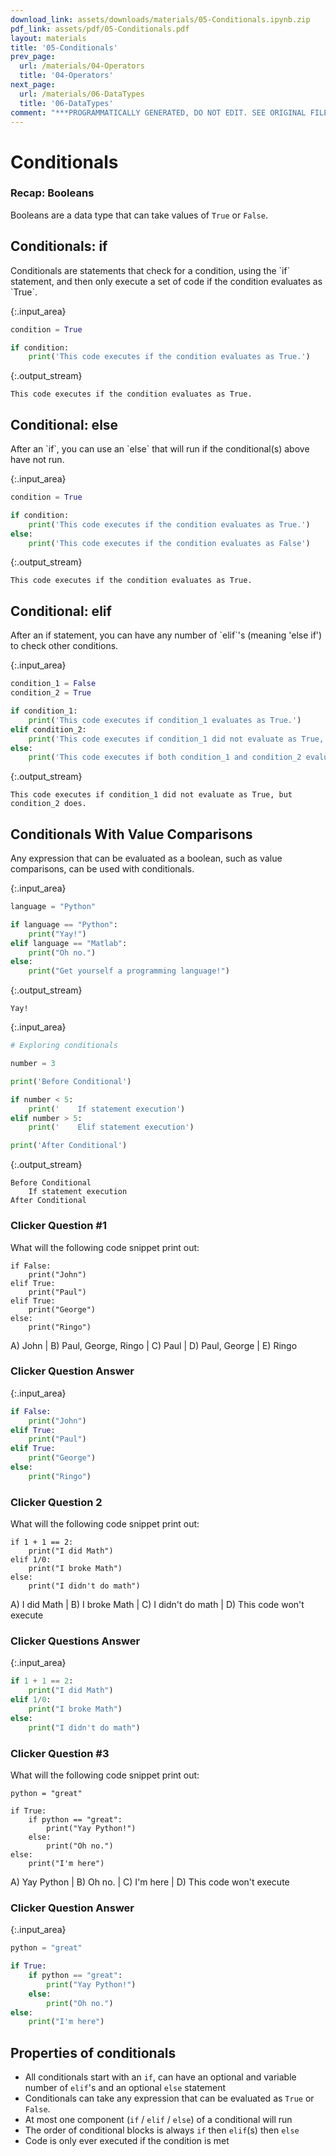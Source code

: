 ```yaml
---
download_link: assets/downloads/materials/05-Conditionals.ipynb.zip
pdf_link: assets/pdf/05-Conditionals.pdf
layout: materials
title: '05-Conditionals'
prev_page:
  url: /materials/04-Operators
  title: '04-Operators'
next_page:
  url: /materials/06-DataTypes
  title: '06-DataTypes'
comment: "***PROGRAMMATICALLY GENERATED, DO NOT EDIT. SEE ORIGINAL FILES IN /content***"
---
```


# Conditionals

### Recap: Booleans

Booleans are a data type that can take values of `True` or `False`. 

## Conditionals: if

<div class="alert alert-success">
Conditionals are statements that check for a condition, using the `if` statement, and then only execute a set of code if the condition evaluates as `True`.
</div>



{:.input_area}
```python
condition = True

if condition:
    print('This code executes if the condition evaluates as True.')
```


{:.output_stream}
```
This code executes if the condition evaluates as True.

```

## Conditional: else

<div class="alert alert-success">
After an `if`, you can use an `else` that will run if the conditional(s) above have not run.
</div>



{:.input_area}
```python
condition = True

if condition:
    print('This code executes if the condition evaluates as True.')
else: 
    print('This code executes if the condition evaluates as False')
```


{:.output_stream}
```
This code executes if the condition evaluates as True.

```

## Conditional: elif

<div class="alert alert-success">
After an if statement, you can have any number of `elif`'s (meaning 'else if') to check other conditions.
</div>



{:.input_area}
```python
condition_1 = False
condition_2 = True

if condition_1:
    print('This code executes if condition_1 evaluates as True.')
elif condition_2:
    print('This code executes if condition_1 did not evaluate as True, but condition_2 does.')
else: 
    print('This code executes if both condition_1 and condition_2 evaluate as False')
```


{:.output_stream}
```
This code executes if condition_1 did not evaluate as True, but condition_2 does.

```

## Conditionals With Value Comparisons

<div class="alert alert-success">
Any expression that can be evaluated as a boolean, such as value comparisons, can be used with conditionals.
</div>



{:.input_area}
```python
language = "Python"

if language == "Python":
    print("Yay!")
elif language == "Matlab":
    print("Oh no.")
else:
    print("Get yourself a programming language!")
```


{:.output_stream}
```
Yay!

```



{:.input_area}
```python
# Exploring conditionals

number = 3

print('Before Conditional')

if number < 5:
    print('    If statement execution')
elif number > 5:
    print('    Elif statement execution')

print('After Conditional')
```


{:.output_stream}
```
Before Conditional
    If statement execution
After Conditional

```

### Clicker Question #1

What will the following code snippet print out:

```
if False:
    print("John")
elif True:
    print("Paul")
elif True:
    print("George")
else:
    print("Ringo")
```

A) John | B) Paul, George, Ringo | C) Paul | D) Paul, George | E) Ringo

### Clicker Question Answer



{:.input_area}
```python
if False:
    print("John")
elif True:
    print("Paul")
elif True:
    print("George")
else:
    print("Ringo")
```


### Clicker Question 2

What will the following code snippet print out:

```
if 1 + 1 == 2:
    print("I did Math")
elif 1/0:
    print("I broke Math")
else:
    print("I didn't do math")
```

A) I did Math | B) I broke Math | C) I didn't do math | D) This code won't execute

### Clicker Questions Answer



{:.input_area}
```python
if 1 + 1 == 2:
    print("I did Math")
elif 1/0:
    print("I broke Math")
else:
    print("I didn't do math")
```


### Clicker Question #3

What will the following code snippet print out:

```
python = "great"

if True:
    if python == "great":
        print("Yay Python!")
    else:
        print("Oh no.")
else:
    print("I'm here")
```

A) Yay Python  | B) Oh no. | C) I'm here | D) This code won't execute

### Clicker Question Answer



{:.input_area}
```python
python = "great"

if True:
    if python == "great":
        print("Yay Python!")
    else:
        print("Oh no.")
else:
    print("I'm here")
```


## Properties of conditionals

- All conditionals start with an `if`, can have an optional and variable number of `elif`'s and an optional `else` statement
- Conditionals can take any expression that can be evaluated as `True` or `False`. 
- At most one component (`if` / `elif` / `else`) of a conditional will run
- The order of conditional blocks is always `if` then `elif`(s) then `else`
- Code is only ever executed if the condition is met
